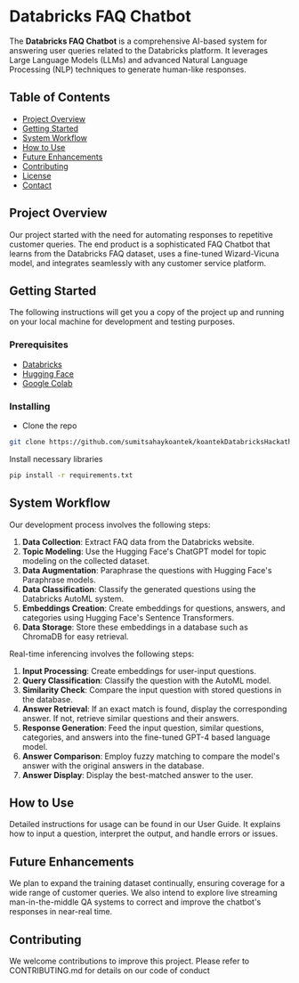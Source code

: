 # Databricks FAQ Chatbot

The **Databricks FAQ Chatbot** is a comprehensive AI-based system for answering user queries related to the Databricks platform. It leverages Large Language Models (LLMs) and advanced Natural Language Processing (NLP) techniques to generate human-like responses.

## Table of Contents

- [Project Overview](#project-overview)
- [Getting Started](#getting-started)
- [System Workflow](#system-workflow)
- [How to Use](#how-to-use)
- [Future Enhancements](#future-enhancements)
- [Contributing](#contributing)
- [License](#license)
- [Contact](#contact)

## Project Overview

Our project started with the need for automating responses to repetitive customer queries. The end product is a sophisticated FAQ Chatbot that learns from the Databricks FAQ dataset, uses a fine-tuned Wizard-Vicuna model, and integrates seamlessly with any customer service platform. 

## Getting Started

The following instructions will get you a copy of the project up and running on your local machine for development and testing purposes.

### Prerequisites

- [Databricks](https://databricks.com/)
- [Hugging Face](https://huggingface.co/)
- [Google Colab](https://colab.research.google.com/)

### Installing

- Clone the repo
```sh
git clone https://github.com/sumitsahaykoantek/koantekDatabricksHackathon.git
```

Install necessary libraries
```sh
pip install -r requirements.txt
```
## System Workflow

Our development process involves the following steps:

1. **Data Collection**: Extract FAQ data from the Databricks website.
2. **Topic Modeling**: Use the Hugging Face's ChatGPT model for topic modeling on the collected dataset.
3. **Data Augmentation**: Paraphrase the questions with Hugging Face's Paraphrase models.
4. **Data Classification**: Classify the generated questions using the Databricks AutoML system.
5. **Embeddings Creation**: Create embeddings for questions, answers, and categories using Hugging Face's Sentence Transformers.
6. **Data Storage**: Store these embeddings in a database such as ChromaDB for easy retrieval.

Real-time inferencing involves the following steps:

1. **Input Processing**: Create embeddings for user-input questions.
2. **Query Classification**: Classify the question with the AutoML model.
3. **Similarity Check**: Compare the input question with stored questions in the database.
4. **Answer Retrieval**: If an exact match is found, display the corresponding answer. If not, retrieve similar questions and their answers.
5. **Response Generation**: Feed the input question, similar questions, categories, and answers into the fine-tuned GPT-4 based language model.
6. **Answer Comparison**: Employ fuzzy matching to compare the model's answer with the original answers in the database.
7. **Answer Display**: Display the best-matched answer to the user.

## How to Use
Detailed instructions for usage can be found in our User Guide. It explains how to input a question, interpret the output, and handle errors or issues.

## Future Enhancements
We plan to expand the training dataset continually, ensuring coverage for a wide range of customer queries. We also intend to explore live streaming man-in-the-middle QA systems to correct and improve the chatbot's responses in near-real time.

## Contributing
We welcome contributions to improve this project. Please refer to CONTRIBUTING.md for details on our code of conduct
